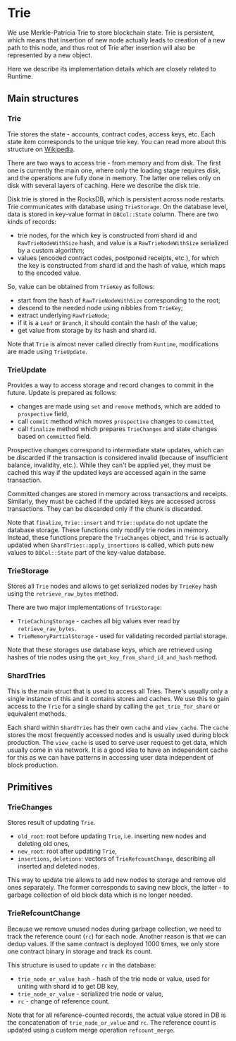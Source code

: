 # Trie

We use Merkle-Patricia Trie to store blockchain state. Trie is persistent, which
means that insertion of new node actually leads to creation of a new path to this
node, and thus root of Trie after insertion will also be represented by a new
object.

Here we describe its implementation details which are closely related to
Runtime.

## Main structures

### Trie

Trie stores the state - accounts, contract codes, access keys, etc. Each state
item corresponds to the unique trie key. You can read more about this structure on
[Wikipedia](https://en.wikipedia.org/wiki/Trie).

There are two ways to access trie - from memory and from disk. The first one is 
currently the main one, where only the loading stage requires disk, and the
operations are fully done in memory. The latter one relies only on disk with
several layers of caching. Here we describe the disk trie.

Disk trie is stored in the RocksDB, which is persistent across node restarts. Trie
communicates with database using `TrieStorage`. On the database level, data is
stored in key-value format in `DBCol::State` column. There are two kinds of
records:

* trie nodes, for the which key is constructed from shard id and
  `RawTrieNodeWithSize` hash, and value is a `RawTrieNodeWithSize` serialized by
  a custom algorithm;
* values (encoded contract codes, postponed receipts, etc.), for which the key is
  constructed from shard id and the hash of value, which maps to the encoded value.

So, value can be obtained from `TrieKey` as follows:

* start from the hash of `RawTrieNodeWithSize` corresponding to the root;
* descend to the needed node using nibbles from `TrieKey`;
* extract underlying `RawTrieNode`;
* if it is a `Leaf` or `Branch`, it should contain the hash of the value;
* get value from storage by its hash and shard id.

Note that `Trie` is almost never called directly from `Runtime`, modifications
are made using `TrieUpdate`.

### TrieUpdate

Provides a way to access storage and record changes to commit in the future.
Update is prepared as follows:

* changes are made using `set` and `remove` methods, which are added to
  `prospective` field,
* call `commit` method which moves `prospective` changes to `committed`,
* call `finalize` method which prepares `TrieChanges` and state changes based on
  `committed` field.

Prospective changes correspond to intermediate state updates, which can be
discarded if the transaction is considered invalid (because of insufficient
balance, invalidity, etc.). While they can't be applied yet, they must be cached
this way if the updated keys are accessed again in the same transaction.

Committed changes are stored in memory across transactions and receipts.
Similarly, they must be cached if the updated keys are accessed across
transactions. They can be discarded only if the chunk is discarded.

Note that `finalize`, `Trie::insert` and `Trie::update` do not update the
database storage. These functions only modify trie nodes in memory. Instead,
these functions prepare the `TrieChanges` object, and `Trie` is actually updated
when `ShardTries::apply_insertions` is called, which puts new values to
`DBCol::State` part of the key-value database.

### TrieStorage

Stores all `Trie` nodes and allows to get serialized nodes by `TrieKey` hash
using the `retrieve_raw_bytes` method.

There are two major implementations of `TrieStorage`:

* `TrieCachingStorage` - caches all big values ever read by `retrieve_raw_bytes`.
* `TrieMemoryPartialStorage` - used for validating recorded partial storage.

Note that these storages use database keys, which are retrieved using hashes of
trie nodes using the `get_key_from_shard_id_and_hash` method.

### ShardTries

This is the main struct that is used to access all Tries. There's usually only a single instance of this and it contains stores and caches. We use this to gain access to the `Trie` for a single shard by calling the `get_trie_for_shard` or equivalent methods.

Each shard within `ShardTries` has their own `cache` and `view_cache`. The `cache` stores the most frequently accessed nodes and is usually used during block production. The `view_cache` is used to serve user request to get data, which usually come in via network. It is a good idea to have an independent cache for this as we can have patterns in accessing user data independent of block production.

## Primitives

### TrieChanges

Stores result of updating `Trie`.

* `old_root`: root before updating `Trie`, i.e. inserting new nodes and deleting
  old ones,
* `new_root`: root after updating `Trie`,
* `insertions`, `deletions`: vectors of `TrieRefcountChange`, describing all
  inserted and deleted nodes.

This way to update trie allows to add new nodes to storage and remove old ones
separately. The former corresponds to saving new block, the latter - to garbage
collection of old block data which is no longer needed.

### TrieRefcountChange

Because we remove unused nodes during garbage collection, we need to track
the reference count (`rc`) for each node. Another reason is that we can dedup
values. If the same contract is deployed 1000 times, we only store one contract
binary in storage and track its count.

This structure is used to update `rc` in the database:

* `trie_node_or_value_hash` - hash of the trie node or value, used for uniting
  with shard id to get DB key,
* `trie_node_or_value` - serialized trie node or value,
* `rc` - change of reference count.

Note that for all reference-counted records, the actual value stored in DB is
the concatenation of `trie_node_or_value` and `rc`. The reference count is
updated using a custom merge operation `refcount_merge`.
